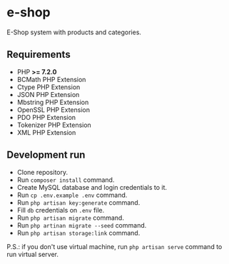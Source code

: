 # e-shop 

E-Shop system with products and categories.

## Requirements

- PHP **>= 7.2.0**
- BCMath PHP Extension
- Ctype PHP Extension
- JSON PHP Extension
- Mbstring PHP Extension
- OpenSSL PHP Extension
- PDO PHP Extension
- Tokenizer PHP Extension
- XML PHP Extension

## Development run

- Clone repository.
- Run `composer install` command.
- Create MySQL database and login credentials to it.
- Run `cp .env.example .env` command.
- Run `php artisan key:generate` command.
- Fill `db` credentials on `.env` file.
- Run `php artisan migrate` command.
- Run `php artinan migrate --seed` command.
- Run `php artisan storage:link` command.

P.S.: if you don't use virtual machine, run `php artisan serve` command to run virtual server.

